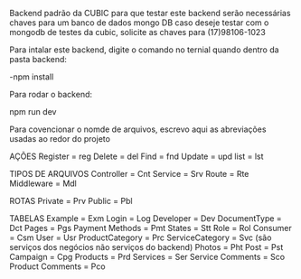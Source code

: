 Backend padrão da CUBIC
para que testar este backend serão necessárias chaves para um banco de dados mongo DB
caso deseje testar com o mongodb de testes da cubic, solicite as chaves para (17)98106-1023

Para intalar este backend, digite o comando no ternial quando dentro da pasta backend:

-npm install

Para rodar o backend:

npm run dev

Para covencionar o nomde de arquivos, escrevo aqui as abreviações usadas ao redor do projeto

AÇÕES
Register = reg
Delete = del
Find = fnd
Update = upd
list = lst

TIPOS DE ARQUIVOS
Controller = Cnt
Service = Srv
Route = Rte
Middleware = Mdl

ROTAS
Private = Prv
Public = Pbl

TABELAS
Example = Exm
Login = Log
Developer = Dev
DocumentType = Dct
Pages = Pgs
Payment Methods = Pmt
States = Stt
Role = Rol
Consumer = Csm
User = Usr
ProductCategory = Prc
ServiceCategory = Svc (são serviços dos negócios não serviços do backend)
Photos = Pht
Post = Pst
Campaign = Cpg
Products = Prd
Services = Ser
Service Comments = Sco
Product Comments = Pco
